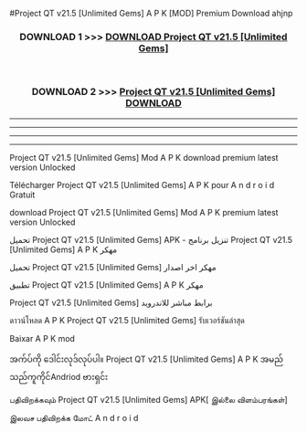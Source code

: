#Project QT v21.5  [Unlimited Gems] A P K [MOD] Premium Download ahjnp



<div align="center">

<h3>DOWNLOAD 1 >>> <a href="https://teeasianyam.web.app?sq=Project QT v21.5  [Unlimited Gems]">DOWNLOAD Project QT v21.5  [Unlimited Gems] </a></h3><br>

<h3>DOWNLOAD 2 >>> <a href="https://teeasianyam.web.app?sq=Project QT v21.5  [Unlimited Gems] ">Project QT v21.5  [Unlimited Gems]  DOWNLOAD </a></h3>

</div>


----------------------------------------------------------

----------------------------------------------------------

----------------------------------------------------------

----------------------------------------------------------


Project QT v21.5  [Unlimited Gems]  Mod A P K download premium latest version Unlocked

Télécharger Project QT v21.5  [Unlimited Gems]  A P K pour A n d r o i d Gratuit

download Project QT v21.5  [Unlimited Gems]  Mod A P K premium latest version Unlocked

تحميل Project QT v21.5  [Unlimited Gems]  APK - تنزيل برنامج Project QT v21.5  [Unlimited Gems]  A P K مهكر

تحميل Project QT v21.5  [Unlimited Gems]  مهكر اخر اصدار

تطبيق Project QT v21.5  [Unlimited Gems]  A P K مهكر

Project QT v21.5  [Unlimited Gems]  برابط مباشر للاندرويد

ดาวน์โหลด A P K Project QT v21.5  [Unlimited Gems]  รับเวอร์ชันล่าสุด

Baixar A P K mod

အက်ပ်ကို ဒေါင်းလုဒ်လုပ်ပါ။ Project QT v21.5  [Unlimited Gems]  A P K အမည်သည်ကူကိုင်Andriod ဗားရှင်း

பதிவிறக்கவும் Project QT v21.5  [Unlimited Gems]  APK[ இல்லை விளம்பரங்கள்] 
 
இலவச பதிவிறக்க மோட் A n d r o i d



